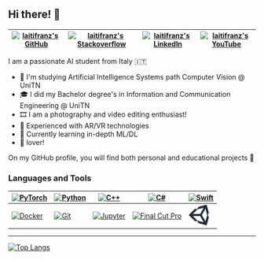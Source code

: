 ## Hi there! 👋

| <a href="https://github.com/laitifranz"><img src="https://cdn3.iconfinder.com/data/icons/social-rounded-2/72/GitHub-512.png" width="29px" alt="laitifranz's GitHub"/></a>  | <a href="https://stackoverflow.com/users/8943214/francesco-laiti"><img src="https://cdn0.iconfinder.com/data/icons/social-rounded/72/stackoverflow-1024.png" width="29px" alt="laitifranz's Stackoverflow"/></a> | <a href="https://www.linkedin.com/in/francesco-laiti/"><img src="https://cdn1.iconfinder.com/data/icons/logotypes/32/square-linkedin-512.png" width="29px" alt="laitifranz's LinkedIn"/></a>  | <a href="https://www.youtube.com/channel/UCunETK_PtmM07tlOI2FQQhw"><img src="https://cdn2.iconfinder.com/data/icons/social-media-icon-set-6/94/youtube-1024.png" width="29px" alt="laitifranz's YouTube"/></a> |
|---|---|---|---|

I am a passionate AI student from Italy 🇮🇹

- 🌱 I'm studying Artificial Intelligence Systems path Computer Vision @ UniTN
- 🎓 I did my Bachelor degree's in Information and Communication Engineering @ UniTN
- 🎞 I am a photography and video editing enthusiast!
- 🥽 Experienced with AR/VR technologies
- 🔭 Currently learning in-depth ML/DL
- 🍎 lover!

On my GitHub profile, you will find both personal and educational projects 👀

### Languages and Tools

| [<img src="https://cdn.jsdelivr.net/gh/devicons/devicon/icons/pytorch/pytorch-original.svg" alt="PyTorch" height="42px"/>](https://pytorch.org/)  |  [<img src="https://cdn.jsdelivr.net/gh/devicons/devicon/icons/python/python-original.svg" alt="Python" height="42px"/>](https://www.python.org/) | [<img src="https://cdn.jsdelivr.net/gh/devicons/devicon/icons/cplusplus/cplusplus-plain.svg" alt="C++" height="42px"/>](https://cplusplus.com/)  |  [<img src="https://cdn.jsdelivr.net/gh/devicons/devicon/icons/csharp/csharp-plain.svg" alt="C#" height="42px"/>](https://learn.microsoft.com/it-it/dotnet/csharp/) | [<img src="https://cdn.jsdelivr.net/gh/devicons/devicon/icons/swift/swift-original.svg" alt="Swift" height="42px"/>](https://www.apple.com/swift/) |
|---|---|---|---|---|
| [<img src="https://static-00.iconduck.com/assets.00/docker-icon-512x438-ga1hb37h.png" alt="Docker" height="42px"/>](https://www.docker.com/)  |  [<img src="https://cdn.jsdelivr.net/gh/devicons/devicon/icons/git/git-original-wordmark.svg" alt="Git" height="42px"/>](https://git-scm.com/) | [<img src="https://cdn.jsdelivr.net/gh/devicons/devicon/icons/jupyter/jupyter-original-wordmark.svg" alt="Jupyter" height="42px"/>](https://jupyter.org/)  |  [<img src="https://help.apple.com/assets/62671FD031A3FC08F2607E4E/62671FD331A3FC08F2607E5D/en_US/97f5f4dfe6df84d78caacff68ec63538.png" alt="Final Cut Pro" height="42px"/>](https://www.apple.com/final-cut-pro/) | [<img src="https://raw.githubusercontent.com/teamedwardforever/Readme-Generator/71f25dd8b98329b168142a6b782a107b75eab178/svg/Skills/Engines/unity3d-icon.svg" alt="Unity" height="42px"/>](https://unity.com/) |


---

[![Top Langs](https://github-readme-stats.vercel.app/api/top-langs/?username=laitifranz&layout=compact)](https://github.com/laitifranz)



<!--
**laitifranz/laitifranz** is a ✨ _special_ ✨ repository because its `README.md` (this file) appears on your GitHub profile.

Here are some ideas to get you started:

- 🔭 I’m currently working on ...
- 🌱 I’m currently learning ...
- 👯 I’m looking to collaborate on ...
- 🤔 I’m looking for help with ...
- 💬 Ask me about ...
- 📫 How to reach me: ...
- 😄 Pronouns: ...
- ⚡ Fun fact: ...
-->
